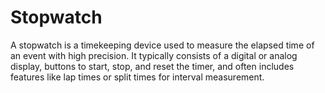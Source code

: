 # Stopwatch
A stopwatch is a timekeeping device used to measure the elapsed time of an event with high precision. It typically consists of a digital or analog display, buttons to start, stop, and reset the timer, and often includes features like lap times or split times for interval measurement.
